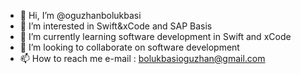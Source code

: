 - 👋 Hi, I’m @oguzhanbolukbasi
- 👀 I’m interested in Swift&xCode and SAP Basis
- 🌱 I’m currently learning software development in Swift and xCode
- 💞️ I’m looking to collaborate on software development
- 📫 How to reach me e-mail : bolukbasioguzhan@gmail.com

<!---
oguzhanbolukbasi/oguzhanbolukbasi is a ✨ special ✨ repository because its `README.md` (this file) appears on your GitHub profile.
You can click the Preview link to take a look at your changes.
--->
